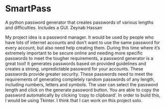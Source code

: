 # SmartPass
A python password generator that creates passwords of various lengths and difficulties. Includes a GUI.
Zeynab Hassan

My project idea is a password manager. It would be used by people who have lots of internet accounts and don’t want to use the same password for every account, but also need help creating them. During this time where it’s extremely important to be secure online and needing more specific passwords to meet the tougher requirements, a password generator is a great tool! It generates passwords based on provided guidelines and creates a strong, unpredictable password for your accounts. These passwords provide greater security. These passwords need to meet the requirements of generating completely random passwords of any length, including numbers, letters and symbols. The user can select the password length and click on the generate password button. You are able to copy the password automatically by clicking ‘copy to clipboard’. In order to build this, I would be using Tkinter. I think that I can work on this project solo.

[Reference]: https://www.geeksforgeeks.org/python-random-password-generator-using-tkinter/
